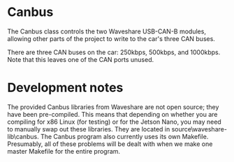 # Canbus

The Canbus class controls the two Waveshare USB-CAN-B modules, allowing other parts of the project to write to the car's three CAN buses. 

There are three CAN buses on the car: 250kbps, 500kbps, and 1000kbps. Note that this leaves one of the CAN ports unused. 

# Development notes

The provided Canbus libraries from Waveshare are not open source; they have been pre-compiled. This means that depending on whether you are compiling for x86 Linux (for testing) or for the Jetson Nano, you may need to manually swap out these libraries. They are located in source\waveshare-lib\canbus. The Canbus program also currently uses its own Makefile. Presumably, all of these problems will be dealt with when we make one master Makefile for the entire program.